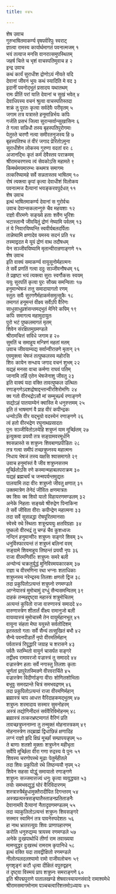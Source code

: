 ```yaml
---
title: ०४५

---
```

शेष उवाच  
गुरुभाषितमाकर्ण्य वृषपर्वरिपुः स्वराट्  
ज्ञात्वा रामस्य कार्यार्थमागतं पवनात्मजम् १  
भयं तत्याज मनसि वानरात्समुपस्थितम्  
जहर्ष चित्ते च भृशं वाचस्पतिमुवाच ह २  
इन्द्र उवाच  
कथं कार्यं सुराधीश द्रोणोऽयं नीयते यदि  
देवानां जीवनं भूयः कथं स्यादिति मे वद ३  
इदानीं पवनोद्भूतं प्रसादय यथातथम्  
रामः प्रीतिं परां याति देवानां च सुखं भवेत् ४  
देवाधिपस्य वचनं श्रुत्वा वाचस्पतिस्तदा  
शक्रं तु पुरतः कृत्वा सर्वदेवैः परीवृतम् ५  
जगाम तत्र यत्रास्ते हनूमान्निर्भयः कपिः  
गर्जति प्रसभं जित्वा सुरान्सर्वान्सुखासिनः ६  
ते गत्वा सन्निधौ तस्य बृहस्पतिपुरोगमाः  
पेतुस्ते चरणौ नत्वा समीरतनुजस्य हि ७  
बृहस्पतिश्च तं वीरं जगाद प्रेरितोऽमुना  
सुराधीशेन लोकस्य गुरुणा वदतां वरः ८  
अजानद्भिः कृतं कर्म देवैस्तव पराक्रमम्  
श्रीरामचरणस्य त्वं सेवकोऽसि महामते ९  
किमर्थमयमारम्भः कथमत्र समागमः  
तत्करिष्यामहे सर्वे सन्नतास्तव भाषितम् १०  
रोषं त्यक्त्वा कृपां कृत्वा देवाधीशं विलोकय  
पवनात्मज दैत्यानां भयङ्करवपुर्दधत् ११  
शेष उवाच  
इत्थं भाषितमाकर्ण्य देवानां स गुरोर्वचः  
उवाच देवान्सकलान्गुरुं चैव महयशाः १२  
राज्ञो वीरमणेः सङ्ख्ये हताः शर्वेण भूरिशः  
भटास्तान्वै जीवयितुं द्रोणं नेष्यामि पर्वतम् १३  
तं ये निवारयिष्यन्ति स्ववीर्यबलदर्पिताः  
तान्नेष्यामि क्षणादेव यमस्य सदनं प्रति १४  
तस्माद्वदत मे यूयं द्रोणं वाथ तदौषधम्  
येन सञ्जीवयिष्यामि मृतान्वीरान्रणाङ्गणे १५  
शेष उवाच  
इति वाक्यं समाकर्ण्य वायुसूनोर्महात्मनः  
ते सर्वे प्रणतिं गत्वा ददुः सञ्जीवनौषधम् १६  
ते प्रहृष्टा भयं त्यक्त्वा सुराः स्वर्गौकसः स्वयम्  
ययुः सुरपतिं कृत्वा पुरः सौख्य समन्विताः १७  
हनुमान्भेषजं तत्तु समादायागतो रणम्  
स्तुतः सर्वैः सुरगणैर्महाकर्मसमुत्सुकैः १८  
तमागतं हनूमन्तं वीक्ष्य सर्वेऽपि वैरिणः  
साधुसाधुप्रशंसन्तमद्भुतं मेनिरे कपिम् १९  
कपिः समागत्य महामुदायुतः  
पुरो भटं पुष्कलमागतं मृतम्  
शिवेन संरक्षितमुग्रमण्डले  
श्रीरामचित्तं सविधे जगाम ह २०  
सुमतिं च समाहूय मन्त्रिणं महतां मतम्  
उवाच जीवयाम्यद्य सर्वान्वीरान्रणे मृतान् २१  
एवमुक्त्वा भेषजं तत्पुष्कलस्य महोरसि  
शिरः कायेन सन्धाय जगाद वचनं शुभम् २२  
यद्यहं मनसा वाचा कर्मणा राघवं पतिम्  
जानामि तर्हि एतेन भेषजेनाशु जीवतु २३  
इति वाक्यं यदा वक्ति तावत्पुष्कल उत्थितः  
रणाङ्गणेऽदशद्रोषाद्दन्तान्वीरशिरोमणिः २४  
क्व गतो वीरभद्रोऽसौ मां सम्मूर्च्छ्य रणाङ्गणे  
सद्योऽहं पातयाम्येनं क्वास्ति मे धनुरुत्तमम् २५  
इति तं भाषमाणं वै प्राह वीरं कपीन्द्रकः  
धन्योऽसि वीर यद्भूयो वदस्येनं रणाङ्गणे २६  
त्वं हतो वीरभद्रेण रघुनाथप्रसादतः  
पुनः सञ्जीवितोऽस्येहि शत्रुघ्नं याम मूर्च्छितम् २७  
इत्युक्त्वा प्रययौ तत्र सङ्ग्रामवरमूर्धनि  
श्वसन्नास्ते स शत्रुघ्नः शिवबाणप्रपीडितः २८  
तत्र गत्वा समीपं तच्छत्रुघ्नस्य महात्मनः  
निधाय भेषजं तस्य वक्षसि श्वासमागते २९  
उवाच हनुमांस्तं वै जीव शत्रुघ्नसत्तम  
मूर्च्छितोऽसि रणे कस्मान्महाबलपराक्रम ३०  
यद्यहं ब्रह्मचर्यं च जन्मपर्यन्तमुद्यतः  
पालयामि तदा वीरः शत्रुघ्नो जीवतु क्षणात् ३१  
उक्तमात्रेण तेनेदं जीवितः क्षणमात्रतः  
क्व शिवः क्व शिवो यातो विहायरणमण्डलम् ३२  
अनेके निहताः सङ्ख्ये श्रीरुद्रेण पिनाकिना  
ते सर्वे जीविता वीराः कपीन्द्रेण महात्मना ३३  
तदा सर्वे सुसन्नद्धा रोषपूरितमानसाः  
स्वेस्वे रथे स्थिताः शत्रून्प्रययुः क्षतविग्रहाः ३४  
पुष्कलो वीरभद्रं तु चण्डं चैव कुशध्वजः  
नन्दिनं हनुमान्वीरः शत्रुघ्नः सङ्गरे शिवम् ३५  
धनुर्विस्फारयन्तं तं शत्रुघ्नं बलिनां वरम्  
सङ्ग्रामे शिवमाहूय तिष्ठन्तं प्रययौ नृपः ३६  
राजा वीरमणिर्वीरः शत्रुघ्नः समरे बली  
अन्योन्यं चक्रतुर्युद्धं मुनिविस्मयकारकम् ३७  
राज्ञा च वीरमणिना रथा भग्नाः शताधिकाः  
शत्रुघ्नस्य नरेन्द्रस्य तिलशः क्षणतो द्विज ३८  
तदा प्रकुपितोऽत्यन्तं शत्रुघ्नो रणमण्डले  
आग्नेयास्त्रं मुमोचामुं दग्धुं सैन्यसमन्वितम् ३९  
दाहकं तन्महद्दृष्ट्वा महास्त्रं शत्रुमोचितम्  
अत्यन्तं कुपितो राजा वारुणास्त्रं समाददे ४०  
वारुणास्त्रेण शीतार्तं वीक्ष्य रामानुजो बली  
वायव्यास्त्रं मुमोचास्मै तेन वायुर्महानभूत् ४१  
वायुना संहता मेघा ययुस्ते सर्वतोदिशम्  
इतस्ततो गताः सर्वे सैन्यं तत्सुखितं बभौ ४२  
सैन्ये पवनपीडार्ते नृपो वीरमतिर्महान्  
पर्वतास्त्रं रिपूद्धारि जग्राह च शरासने ४३  
पर्वतैः स्तम्भितो वायुर्न चासर्पत सङ्गरे  
तद्वीक्ष्य रामावरजो वज्रास्त्रं तु समाददे ४४  
वज्रास्त्रेण हताः सर्वे नगास्तु तिलशः कृताः  
चूर्णतां प्रापुरेतस्मिन्रणे वीरवरार्चिते ४५  
वज्रास्त्रेण विदीर्णाङ्गा वीराः शोणितशोभिताः  
बभूवुः समरप्रान्ते चित्रं समभवद्रणम् ४६  
तदा प्रकुपितोऽत्यन्तं राजा वीरमणिर्महान्  
ब्रह्मास्त्रं चाप आधत्त वैरिदाहकमद्भुतम् ४७  
शत्रुघ्नः शरमादाय सस्मार सुमनोहरम्  
अस्त्रं तद्योगिनीदत्तं सर्ववैरिविमोहनम् ४८  
ब्रह्मास्त्रं तत्करभ्रष्टमागतं वैरिणं प्रति  
तावच्छत्रुघ्ननाम्ना तु तन्मुक्तं मोहनास्त्रकम् ४९  
मोहनास्त्रेण तद्ब्राह्मं द्विधाछिन्नं क्षणादिह  
लग्नं राज्ञो हृदि क्षिप्रं मूर्च्छां सम्प्रापयन्नृपम् ५०  
ते बाणाः शतशो मुक्ताः शत्रुघ्नेन महीभृता  
सर्वेपि मूर्च्छिता वीरा गणा रुद्रस्य ये पुनः ५१  
शिवस्य चरणोपस्थे मूढाः पेतुर्महीतले  
तदा शिवः प्रकुपितो रथे तिष्ठन्ययौ नृपम् ५२  
शिवेन सहसा योद्धुं समायातो रणाङ्गणे  
शत्रुघ्नः सज्जमात्तज्यं धनुः कृत्वा व्ययुद्ध्यत ५३  
तयोः समभवद्युद्धं घोरं वैरिविदारणम्  
शस्त्रास्त्रैर्बहुधामुक्तैरादीपित दिगन्तरम् ५४  
अस्त्रप्रत्यस्त्रसङ्घातैस्ताडनप्रतिताडनैः  
देवानामपि दैत्यानां नैतादृग्रणमण्डलम् ५५  
तदा व्याकुलितोऽत्यन्तं शत्रुघ्नः शिवसङ्गरे  
सस्मार स्वामिनं तत्र पावनेरुपदेशतः ५६  
हा नाथ भ्रातरत्युग्रः शिवः प्राणापहारणम्  
करोति धनुरुद्यम्य त्रायस्व रणमण्डले ५७  
अनेके दुःखपाथोधिं तीर्णा राम तवाख्यया  
मामप्युद्धर दुःखस्थं रामराम कृपानिधे ५८  
इत्थं वक्ति यदा तावद्वीक्षितो रणमण्डले  
नीलोत्पलदलश्यामो रामो राजीवलोचनः ५९  
मृगशृङ्गं कटौ धृत्वा दीक्षितं वपुरुद्वहन्  
तं दृष्ट्वा विस्मयं प्राप शत्रुघ्नः समराङ्गणे ६०  
इति श्रीपद्मपुराणे पातालखण्डे शेषवात्स्यायनसंवादे रामाश्वमेधे  
श्रीरामसमागमोनाम पञ्चचत्वारिंशत्तमोऽध्यायः ४५